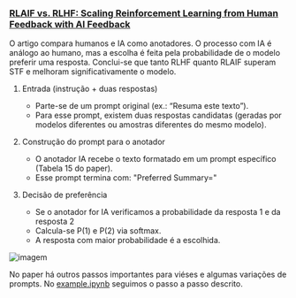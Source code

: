 ### [RLAIF vs. RLHF: Scaling Reinforcement Learning from Human Feedback with AI Feedback](https://arxiv.org/abs/2309.00267)

O artigo compara humanos e IA como anotadores. O processo com IA é análogo ao humano, mas a escolha é feita pela probabilidade de o modelo preferir uma resposta. Conclui-se que tanto RLHF quanto RLAIF superam STF e melhoram significativamente o modelo.

1. Entrada (instrução + duas respostas)
    - Parte-se de um prompt original (ex.: “Resuma este texto”).
    - Para esse prompt, existem duas respostas candidatas (geradas por modelos diferentes ou amostras diferentes do mesmo modelo).

2. Construção do prompt para o anotador
    - O anotador IA recebe o texto formatado em um prompt específico (Tabela 15 do paper).
    - Esse prompt termina com: "Preferred Summary="

3. Decisão de preferência
    - Se o anotador for IA verificamos a probabilidade da resposta 1 e da resposta 2
    - Calcula-se P(1) e P(2) via softmax.
    - A resposta com maior probabilidade é a escolhida.

![imagem](https://arxiv.org/html/2309.00267v3/x4.png)

No paper há outros passos importantes para viéses e algumas variações de prompts. No [example.ipynb](distillation\RLAIFvsRLHF\example.ipynb) seguimos o passo a passo descrito. 
